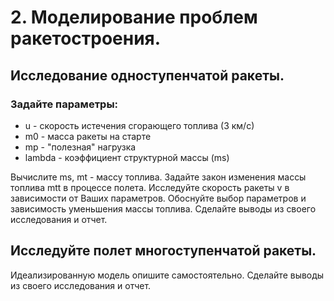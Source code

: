 # 2. Моделирование проблем ракетостроения.
## Исследование одноступенчатой ракеты.
### Задайте параметры:

* u - скорость истечения сгорающего топлива (3 км/с)
* m0 - масса ракеты на старте
* mp - "полезная" нагрузка
* lambda - коэффициент структурной массы (ms)

Вычислите ms, mt - массу топлива. Задайте закон изменения массы топлива mtt в процессе полета. Исследуйте скорость ракеты v в зависимости от Ваших параметров. Обоснуйте выбор параметров и зависимость уменьшения массы топлива. Сделайте выводы из своего исследования и отчет.

## Исследуйте полет многоступенчатой ракеты.
Идеализированную модель опишите самостоятельно. Сделайте выводы из своего исследования и отчет.
